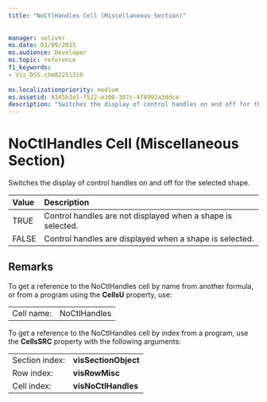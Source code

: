 ```yaml
---
title: "NoCtlHandles Cell (Miscellaneous Section)"
 
 
manager: soliver
ms.date: 03/09/2015
ms.audience: Developer
ms.topic: reference
f1_keywords:
- Vis_DSS.chm82251319
 
ms.localizationpriority: medium
ms.assetid: 4345b3e5-f522-e300-307c-4f8992a3ddce
description: "Switches the display of control handles on and off for the selected shape."
---
```


# NoCtlHandles Cell (Miscellaneous Section)

Switches the display of control handles on and off for the selected shape.
  
|**Value**|**Description**|
|:-----|:-----|
| TRUE  <br/> | Control handles are not displayed when a shape is selected. |
| FALSE  <br/> | Control handles are displayed when a shape is selected. |
   
## Remarks

To get a reference to the NoCtlHandles cell by name from another formula, or from a program using the **CellsU** property, use: 
  
|||
|:-----|:-----|
| Cell name:  <br/> | NoCtlHandles  <br/> |
   
To get a reference to the NoCtlHandles cell by index from a program, use the **CellsSRC** property with the following arguments: 
  
|||
|:-----|:-----|
| Section index:  <br/> |**visSectionObject** <br/> |
| Row index:  <br/> |**visRowMisc** <br/> |
| Cell index:  <br/> |**visNoCtlHandles** <br/> |
   


